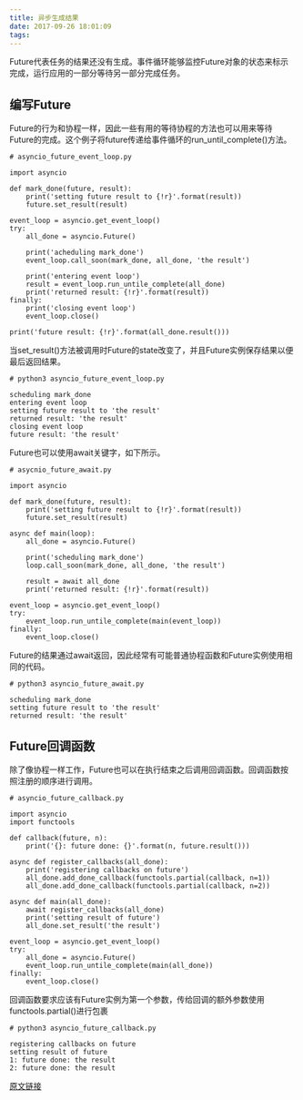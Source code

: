 ```yaml
---
title: 异步生成结果
date: 2017-09-26 18:01:09
tags:
---
```


Future代表任务的结果还没有生成。事件循环能够监控Future对象的状态来标示完成，运行应用的一部分等待另一部分完成任务。

## 编写Future

Future的行为和协程一样，因此一些有用的等待协程的方法也可以用来等待Future的完成。这个例子将future传递给事件循环的run_until_complete()方法。

```
# asyncio_future_event_loop.py

import asyncio

def mark_done(future, result):
    print('setting future result to {!r}'.format(result))
    future.set_result(result)

event_loop = asyncio.get_event_loop()
try:
    all_done = asyncio.Future()

    print('acheduling mark_done')
    event_loop.call_soon(mark_done, all_done, 'the result')

    print('entering event loop')
    result = event_loop.run_untile_complete(all_done)
    print('returned result: {!r}'.format(result))
finally:
    print('closing event loop')
    event_loop.close()

print('future result: {!r}'.format(all_done.result()))
```

当set_result()方法被调用时Future的state改变了，并且Future实例保存结果以便最后返回结果。

```
# python3 asyncio_future_event_loop.py

scheduling mark_done
entering event loop
setting future result to 'the result'
returned result: 'the result'
closing event loop
future result: 'the result'
```

Future也可以使用await关键字，如下所示。

```
# asycnio_future_await.py

import asyncio

def mark_done(future, result):
    print('setting future result to {!r}'.format(result))
    future.set_result(result)

async def main(loop):
    all_done = asyncio.Future()

    print('scheduling mark_done')
    loop.call_soon(mark_done, all_done, 'the result')

    result = await all_done
    print('returned result: {!r}'.format(result))

event_loop = asyncio.get_event_loop()
try:
    event_loop.run_untile_complete(main(event_loop))
finally:
    event_loop.close()
```

Future的结果通过await返回，因此经常有可能普通协程函数和Future实例使用相同的代码。

```
# python3 asyncio_future_await.py

scheduling mark_done
setting future result to 'the result'
returned result: 'the result'
```

## Future回调函数

除了像协程一样工作，Future也可以在执行结束之后调用回调函数。回调函数按照注册的顺序进行调用。

```
# asyncio_future_callback.py

import asyncio
import functools

def callback(future, n):
    print('{}: future done: {}'.format(n, future.result()))

async def register_callbacks(all_done):
    print('registering callbacks on future')
    all_done.add_done_callback(functools.partial(callback, n=1))
    all_done.add_done_callback(functools.partial(callback, n=2))

async def main(all_done):
    await register_callbacks(all_done)
    print('setting result of future')
    all_done.set_result('the result')

event_loop = asyncio.get_event_loop()
try:
    all_done = asyncio.Future()
    event_loop.run_untile_complete(main(all_done))
finally:
    event_loop.close()
```

回调函数要求应该有Future实例为第一个参数，传给回调的额外参数使用functools.partial()进行包裹

```
# python3 asyncio_future_callback.py

registering callbacks on future
setting result of future
1: future done: the result
2: future done: the result
```

[原文链接](https://pymotw.com/3/asyncio/futures.html)
